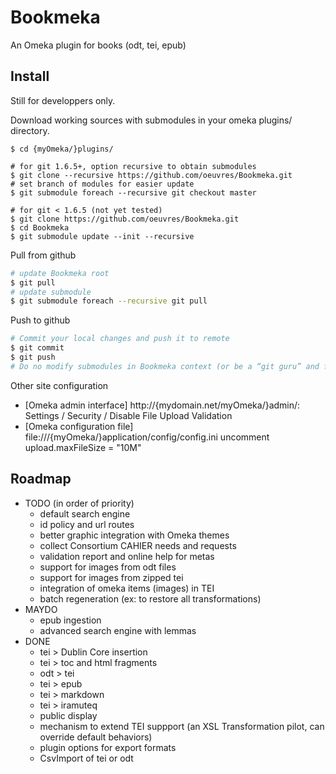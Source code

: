 
# Bookmeka

An Omeka plugin for books (odt, tei, epub)

## Install

Still for developpers only.

Download working sources with submodules in your omeka plugins/ directory.
```
$ cd {myOmeka/}plugins/
  
# for git 1.6.5+, option recursive to obtain submodules
$ git clone --recursive https://github.com/oeuvres/Bookmeka.git
# set branch of modules for easier update
$ git submodule foreach --recursive git checkout master
  
# for git < 1.6.5 (not yet tested)
$ git clone https://github.com/oeuvres/Bookmeka.git
$ cd Bookmeka
$ git submodule update --init --recursive
```

Pull from github
```sh
# update Bookmeka root
$ git pull
# update submodule
$ git submodule foreach --recursive git pull
```

Push to github
```sh
# Commit your local changes and push it to remote
$ git commit
$ git push
# Do no modify submodules in Bookmeka context (or be a “git guru” and fill this tuto)
```


Other site configuration

 * [Omeka admin interface] http://{mydomain.net/myOmeka/}admin/: Settings / Security / Disable File Upload Validation
 * [Omeka configuration file] file:///{myOmeka/}application/config/config.ini uncomment upload.maxFileSize = "10M"

## Roadmap

- TODO (in order of priority)
   - default search engine
   - id policy and url routes
   - better graphic integration with Omeka themes
   - collect Consortium CAHIER needs and requests
   - validation report and online help for metas
   - support for images from odt files
   - support for images from zipped tei
   - integration of omeka items (images) in TEI
   - batch regeneration (ex: to restore all transformations)
- MAYDO
   - epub ingestion
   - advanced search engine with lemmas
- DONE
   - tei > Dublin Core insertion
   - tei > toc and html fragments
   - odt > tei
   - tei > epub
   - tei > markdown
   - tei > iramuteq
   - public display
   - mechanism to extend TEI suppport (an XSL Transformation pilot, can override default behaviors)
   - plugin options for export formats
   - CsvImport of tei or odt

